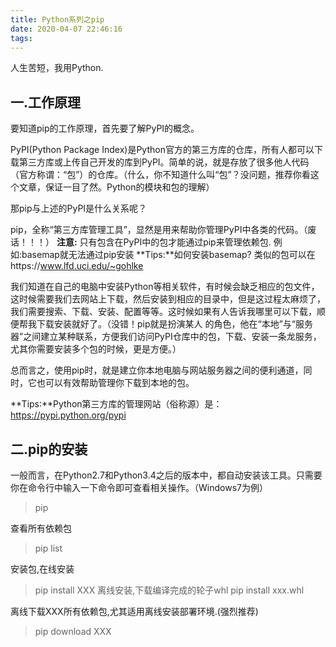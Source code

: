 ```yaml
---
title: Python系列之pip
date: 2020-04-07 22:46:16
tags:
---
```


人生苦短，我用Python.

## 一.工作原理

要知道pip的工作原理，首先要了解PyPI的概念。

PyPI(Python Package Index)是Python官方的第三方库的仓库，所有人都可以下载第三方库或上传自己开发的库到PyPI。简单的说，就是存放了很多他人代码（官方称谓：“包”）的仓库。（什么，你不知道什么叫“包”？没问题，推荐你看这个文章，保证一目了然。Python的模块和包的理解）

那pip与上述的PyPI是什么关系呢？

pip，全称“第三方库管理工具”，显然是用来帮助你管理PyPI中各类的代码。（废话！！！）
**注意:** 只有包含在PyPI中的包才能通过pip来管理依赖包.
例如:basemap就无法通过pip安装
**Tips:**如何安装basemap?
类似的包可以在https://www.lfd.uci.edu/~gohlke


我们知道在自己的电脑中安装Python等相关软件，有时候会缺乏相应的包文件，这时候需要我们去网站上下载，然后安装到相应的目录中，但是这过程太麻烦了，我们需要搜索、下载、安装、配置等等。这时候如果有人告诉我哪里可以下载，顺便帮我下载安装就好了。（没错！pip就是扮演某人 的角色，他在“本地”与“服务器”之间建立某种联系，方便我们访问PyPI仓库中的包，下载、安装一条龙服务，尤其你需要安装多个包的时候，更是方便。）

总而言之，使用pip时，就是建立你本地电脑与网站服务器之间的便利通道，同时，它也可以有效帮助管理你下载到本地的包。

**Tips:**Python第三方库的管理网站（俗称源）是：https://pypi.python.org/pypi

## 二.pip的安装

一般而言，在Python2.7和Python3.4之后的版本中，都自动安装该工具。只需要你在命令行中输入一下命令即可查看相关操作。（Windows7为例）
>  pip

查看所有依赖包
>  pip list 

安装包,在线安装
>  pip install  XXX
离线安装,下载编译完成的轮子whl
>  pip install  xxx.whl

离线下载XXX所有依赖包,尤其适用离线安装部署环境.(强烈推荐)
>  pip download XXX
